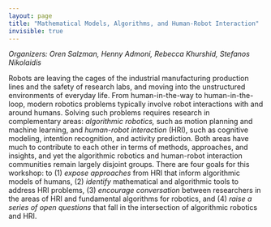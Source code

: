 ```yaml
---
layout: page
title: "Mathematical Models, Algorithms, and Human-Robot Interaction"
invisible: true
---
```

<p><i>Organizers: Oren Salzman, Henny Admoni, Rebecca Khurshid, Stefanos Nikolaidis</i></p>
<p>
Robots are leaving the cages of the industrial manufacturing production lines
and the safety of research labs, and moving into the unstructured environments
of everyday life. From human-in-the-way to human-in-the-loop, modern robotics
problems typically involve robot interactions with and around humans. Solving
such problems requires research in complementary areas: <i>algorithmic
robotics,</i></i></i></i> such as motion planning and machine learning, and
<i>human-robot interaction</i> (HRI), such as cognitive modeling, intention
recognition, and activity prediction. Both areas have much to contribute to
each other in terms of methods, approaches, and insights, and yet the
algorithmic robotics and human-robot interaction communities remain largely
disjoint groups. There are four goals for this workshop: to (1) <i>expose
approaches</i> from HRI that inform algorithmic models of humans, (2)
<i>identify</i> mathematical and algorithmic tools to address HRI problems, (3)
<i>encourage conversation</i> between researchers in the areas of HRI and
fundamental algorithms for robotics, and (4) <i>raise a series of open
questions</i> that fall in the intersection of algorithmic robotics and HRI.
</p>

